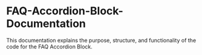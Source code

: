 # FAQ-Accordion-Block-Documentation
This documentation explains the purpose, structure, and functionality of the code for the FAQ Accordion Block.
